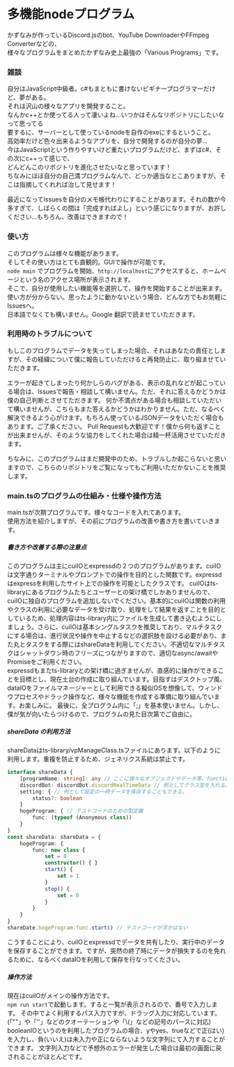 # 多機能nodeプログラム
かずなみが作っているDiscord.jsのbot、YouTube DownloaderやFFmpeg Converterなどの、  
様々なプログラムをまとめたかずなみ史上最強の「Various Programs」です。

### 雑談
自分はJavaScript中級者。c#もまともに書けないビギナープログラマーだけど、夢がある。  
それは沢山の様々なアプリを開発すること。  
なんかc++とか使ってる人って凄いよね...いつかはそんなリポジトリにしたいなって思ってる  
要するに、サーバーとして使っているnodeを自作のexeにするということ。  
高効率だけど色々出来るようなアプリを、自分で開発するのが自分の夢...  
今はJavaScriptという作りやすいけど重たいプログラムだけど、まずはc#、その次にc++って感じで、  
どんどんこのリポジトリを進化させたいなと思っています！  
ちなみにほぼ自分の自己満プログラムなんで、どっか適当なとこありますが、そこは指摘してくれれば治して見せます！

最近になってIssuesを自分のメモ帳代わりにすることがあります。それの数が今多すぎて、しばらくの間は「完成すればよし」という感じになりますが、お許しください...もちろん、改善はできますので！

### 使い方
このプログラムは様々な機能があります。  
そしてその使い方はとても直観的。GUIで操作が可能です。  
`node main` でプログラムを開始、`http://localhost`にアクセスすると、ホームページという名のアクセス場所が表示されます。  
そこで、自分が使用したい機能等を選択して、操作を開始することが出来ます。  
使い方が分からない。思ったように動かないという場合、どんな方でもお気軽にIssuesへ。  
日本語でなくても構いません。Google 翻訳で読ませていただきます。

### 利用時のトラブルについて
もしこのプログラムでデータを失ってしまった場合、それはあなたの責任としますが、その経緯について僕に報告していただけると再発防止に、取り組ませていただきます。

エラーが起きてしまったり何かしらのバグがある、表示の乱れなどが起こっている場合は、Issuesで報告・相談して構いません。ただ、それに答えるかどうかは僕の自己判断とさせてただきます。
何か不満点がある場合も相談していただいて構いませんが、こちらもまた答えるかどうかはわかりません。ただ、なるべく解決できるよう心がけます。もちろん使っているJSONデータをいただく場合もあります。ご了承ください。
Pull Requestも大歓迎です！僕から何も返すことが出来ませんが、そのような協力をしてくれた場合は精一杯活用させていただきます。

ちなみに、このプログラムはまだ開発中のため、トラブルしか起こらないと思いますので、こちらのリポジトリをご覧になってもご利用いただかないことを推奨します。

### main.tsのプログラムの仕組み・仕様や操作方法
main.tsが次期プログラムです。様々なコードを入れてあります。  
使用方法を紹介しますが、その前にプログラムの改善や書き方を書いていきます。
##### 書き方や改善する際の注意点
このプログラムは主にcuiIOとexpressdの２つのプログラムがあります。cuiIOは文字通りターミナルやプロンプトでの操作を目的とした関数です。expressdはexpressを利用したサイト上での操作を可能としたクラスです。
cuiIOはts-libraryにあるプログラムたちとユーザーとの架け橋でしかありませんので、cuiIOに独自のプログラムを追加しないでください。基本的にcuiIOは関数の利用やクラスの利用に必要なデータを受け取り、処理をして結果を返すことを目的としているため、処理内容はts-library内にファイルを生成して書き込むようにしましょう。さらに、cuiIOは基本シングルタスクを推奨しており、マルチタスクにする場合は、進行状況や操作を中止するなどの選択肢を設ける必要があり、また丸とタスクをする際にはshareDataを利用してください。不適切なマルチタスクはシャットダウン時のフリーズにつながりますので、適切なasync/awaitやPromiseをご利用ください。  
expressdもまたts-libraryとの架け橋に過ぎませんが、直感的に操作ができることを目標とし、現在土台の作成に取り組んでいます。目指すはデスクトップ風、dataIOをファイルマネージャーとして利用できる擬似OSを想像して、ウィンドウプロセスやドラック操作など、様々な機能を作成する準備に取り組んでいます。お楽しみに。
最後に、全プログラム内に「;」を基本使いません。しかし、僕が気が向いたらつけるので、プログラムの見た目次第でご自由に。
##### shareData の利用方法
shareDataはts-library/vpManageClass.tsファイルにあります。以下のように利用します。重複を防止するため、ジェネリクス系統は禁止です。
```typescript
interface shareData {
    [programName: string]: any // ここに様々なオブジェクトやデータ等、functionもok
    discordBot: discordBot.discordRealTimeData // 例としてクラス型を入れる。
    setting: { // 例として設定の一時データを保存することもできる。
        status?: boolean
    }
    hogeProgram: { // テストコードのための型定義
        func: (typeof (Anonymous class))
    }
}
const shareData: shareData = {
    hogeProgram: {
        func: new class {
            set = 0
            constructor() { }
            start() {
                set = 1
            }
            stop() {
                set = 0
            }
        }
    }
}
shareDate.hogeProgram.func.start() // テストコードが浮かばない
```
こうすることにより、cuiIOとexpressdでデータを共有したり、実行中のデータを保存することができます。ですが、突然の終了時にデータが損失するのを免れるために、なるべくdataIOを利用して保存を行なってください。

##### 操作方法
現在はcuiIOがメインの操作方法です。  
`npm run start`で起動します。すると一覧が表示されるので、番号で入力します。
その中でよく利用するパス入力ですが、ドラッグ入力に対応しています。(「""」や「''」などのクオーテーションや「\\(」などの記号のパースに対応)
booleanIOというのを利用したプログラムの場合、yやyes、trueなどで正(はい)を入力し、負(いいえ)は未入力や正にならないような文字列にて入力することができます。
文字列入力などで予想外のエラーが発生した場合は最初の画面に戻されることがほとんどです。
